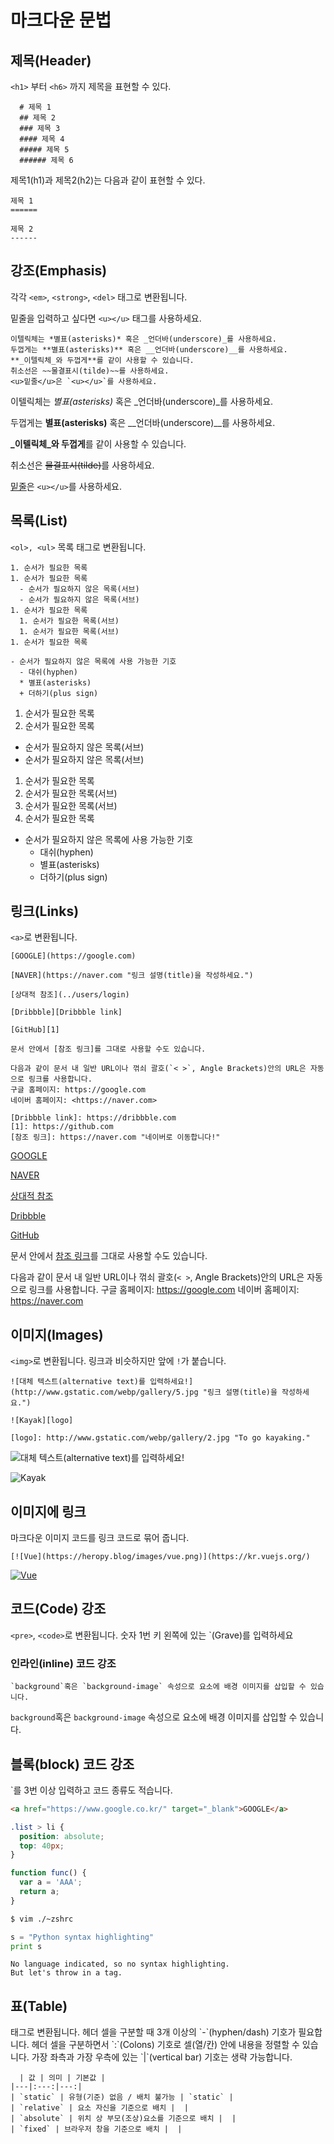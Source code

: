 # 마크다운 문법

## 제목(Header)
`<h1>` 부터 `<h6>` 까지 제목을 표현할 수 있다.
```
  # 제목 1
  ## 제목 2
  ### 제목 3
  #### 제목 4
  ##### 제목 5
  ###### 제목 6
```

제목1(h1)과 제목2(h2)는 다음과 같이 표현할 수 있다.
```
제목 1
======

제목 2
------
```


## 강조(Emphasis)
각각 `<em>`, `<strong>`, `<del>` 태그로 변환됩니다.

밑줄을 입력하고 싶다면 `<u></u>` 태그를 사용하세요.

```
이텔릭체는 *별표(asterisks)* 혹은 _언더바(underscore)_를 사용하세요.
두껍게는 **별표(asterisks)** 혹은 __언더바(underscore)__를 사용하세요.
**_이텔릭체_와 두껍게**를 같이 사용할 수 있습니다.
취소선은 ~~물결표시(tilde)~~를 사용하세요.
<u>밑줄</u>은 `<u></u>`를 사용하세요.
```
이텔릭체는 *별표(asterisks)* 혹은 _언더바(underscore)_를 사용하세요.

두껍게는 **별표(asterisks)** 혹은 __언더바(underscore)__를 사용하세요.

**_이텔릭체_와 두껍게**를 같이 사용할 수 있습니다.

취소선은 ~~물결표시(tilde)~~를 사용하세요.

<u>밑줄</u>은 `<u></u>`를 사용하세요.


## 목록(List)
`<ol>, <ul>` 목록 태그로 변환됩니다.

```
1. 순서가 필요한 목록
1. 순서가 필요한 목록
  - 순서가 필요하지 않은 목록(서브) 
  - 순서가 필요하지 않은 목록(서브) 
1. 순서가 필요한 목록
  1. 순서가 필요한 목록(서브)
  1. 순서가 필요한 목록(서브)
1. 순서가 필요한 목록

- 순서가 필요하지 않은 목록에 사용 가능한 기호
  - 대쉬(hyphen)
  * 별표(asterisks)
  + 더하기(plus sign)
```
1. 순서가 필요한 목록
1. 순서가 필요한 목록
  - 순서가 필요하지 않은 목록(서브) 
  - 순서가 필요하지 않은 목록(서브) 
1. 순서가 필요한 목록
  1. 순서가 필요한 목록(서브)
  1. 순서가 필요한 목록(서브)
1. 순서가 필요한 목록

- 순서가 필요하지 않은 목록에 사용 가능한 기호
  - 대쉬(hyphen)
  * 별표(asterisks)
  + 더하기(plus sign)

## 링크(Links)
`<a>`로 변환됩니다.
```
[GOOGLE](https://google.com)

[NAVER](https://naver.com "링크 설명(title)을 작성하세요.")

[상대적 참조](../users/login)

[Dribbble][Dribbble link]

[GitHub][1]

문서 안에서 [참조 링크]를 그대로 사용할 수도 있습니다.

다음과 같이 문서 내 일반 URL이나 꺾쇠 괄호(`< >`, Angle Brackets)안의 URL은 자동으로 링크를 사용합니다.
구글 홈페이지: https://google.com
네이버 홈페이지: <https://naver.com>

[Dribbble link]: https://dribbble.com
[1]: https://github.com
[참조 링크]: https://naver.com "네이버로 이동합니다!"
```
[GOOGLE](https://google.com)

[NAVER](https://naver.com "링크 설명(title)을 작성하세요.")

[상대적 참조](../users/login)

[Dribbble][Dribbble link]

[GitHub][1]

문서 안에서 [참조 링크]를 그대로 사용할 수도 있습니다.

다음과 같이 문서 내 일반 URL이나 꺾쇠 괄호(`< >`, Angle Brackets)안의 URL은 자동으로 링크를 사용합니다.
구글 홈페이지: https://google.com
네이버 홈페이지: <https://naver.com>

[Dribbble link]: https://dribbble.com
[1]: https://github.com
[참조 링크]: https://naver.com "네이버로 이동합니다!"


## 이미지(Images)
`<img>`로 변환됩니다.
링크과 비슷하지만 앞에 `!`가 붙습니다.
```
![대체 텍스트(alternative text)를 입력하세요!](http://www.gstatic.com/webp/gallery/5.jpg "링크 설명(title)을 작성하세요.")

![Kayak][logo]

[logo]: http://www.gstatic.com/webp/gallery/2.jpg "To go kayaking."
```
![대체 텍스트(alternative text)를 입력하세요!](http://www.gstatic.com/webp/gallery/5.jpg "링크 설명(title)을 작성하세요.")

![Kayak][logo]

[logo]: http://www.gstatic.com/webp/gallery/2.jpg "To go kayaking."

## 이미지에 링크
마크다운 이미지 코드를 링크 코드로 묶어 줍니다.
```
[![Vue](https://heropy.blog/images/vue.png)](https://kr.vuejs.org/)
```
[![Vue](https://heropy.blog/images/vue.png)](https://kr.vuejs.org/)

## 코드(Code) 강조
`<pre>`, `<code>`로 변환됩니다.
숫자 1번 키 왼쪽에 있는 `(Grave)를 입력하세요

### 인라인(inline) 코드 강조
```
`background`혹은 `background-image` 속성으로 요소에 배경 이미지를 삽입할 수 있습니다.
```
`background`혹은 `background-image` 속성으로 요소에 배경 이미지를 삽입할 수 있습니다.

## 블록(block) 코드 강조
`를 3번 이상 입력하고 코드 종류도 적습니다.

```html
<a href="https://www.google.co.kr/" target="_blank">GOOGLE</a>
```

```css
.list > li {
  position: absolute;
  top: 40px;
}
```

```javascript
function func() {
  var a = 'AAA';
  return a;
}
```

```bash
$ vim ./~zshrc
```

```python
s = "Python syntax highlighting"
print s
```

```
No language indicated, so no syntax highlighting. 
But let's throw in a tag.
```

## 표(Table)
<table> 태그로 변환됩니다.
헤더 셀을 구분할 때 3개 이상의 `-`(hyphen/dash) 기호가 필요합니다.
헤더 셀을 구분하면서 `:`(Colons) 기호로 셀(열/칸) 안에 내용을 정렬할 수 있습니다.
가장 좌측과 가장 우측에 있는 `|`(vertical bar) 기호는 생략 가능합니다.

```
  | 값 | 의미 | 기본값 |
|---|:---:|---:|
| `static` | 유형(기준) 없음 / 배치 불가능 | `static` |
| `relative` | 요소 자신을 기준으로 배치 |  |
| `absolute` | 위치 상 부모(조상)요소를 기준으로 배치 |  |
| `fixed` | 브라우저 창을 기준으로 배치 |  |
```
